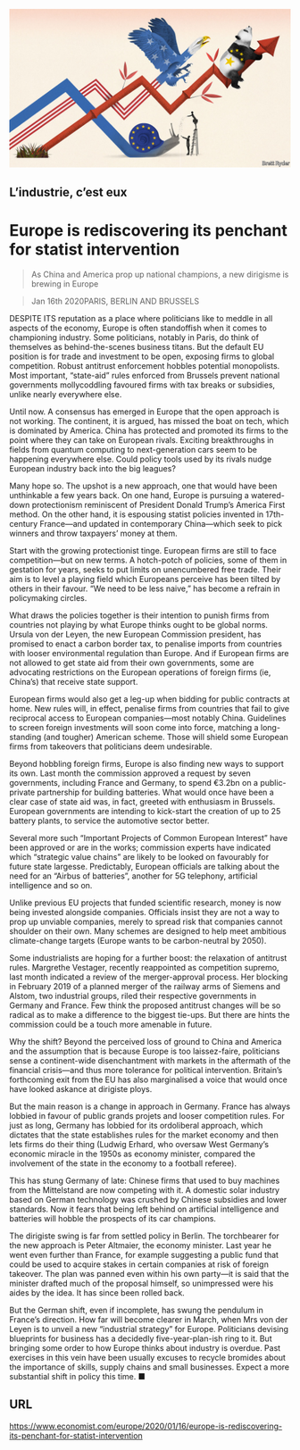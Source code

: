 ![](./images/20200118_EUD001_0.jpg)

## L’industrie, c’est eux

# Europe is rediscovering its penchant for statist intervention

> As China and America prop up national champions, a new dirigisme is brewing in Europe

> Jan 16th 2020PARIS, BERLIN AND BRUSSELS

DESPITE ITS reputation as a place where politicians like to meddle in all aspects of the economy, Europe is often standoffish when it comes to championing industry. Some politicians, notably in Paris, do think of themselves as behind-the-scenes business titans. But the default EU position is for trade and investment to be open, exposing firms to global competition. Robust antitrust enforcement hobbles potential monopolists. Most important, “state-aid” rules enforced from Brussels prevent national governments mollycoddling favoured firms with tax breaks or subsidies, unlike nearly everywhere else.

Until now. A consensus has emerged in Europe that the open approach is not working. The continent, it is argued, has missed the boat on tech, which is dominated by America. China has protected and promoted its firms to the point where they can take on European rivals. Exciting breakthroughs in fields from quantum computing to next-generation cars seem to be happening everywhere else. Could policy tools used by its rivals nudge European industry back into the big leagues?

Many hope so. The upshot is a new approach, one that would have been unthinkable a few years back. On one hand, Europe is pursuing a watered-down protectionism reminiscent of President Donald Trump’s America First method. On the other hand, it is espousing statist policies invented in 17th-century France—and updated in contemporary China—which seek to pick winners and throw taxpayers’ money at them.

Start with the growing protectionist tinge. European firms are still to face competition—but on new terms. A hotch-potch of policies, some of them in gestation for years, seeks to put limits on unencumbered free trade. Their aim is to level a playing field which Europeans perceive has been tilted by others in their favour. “We need to be less naive,” has become a refrain in policymaking circles.

What draws the policies together is their intention to punish firms from countries not playing by what Europe thinks ought to be global norms. Ursula von der Leyen, the new European Commission president, has promised to enact a carbon border tax, to penalise imports from countries with looser environmental regulation than Europe. And if European firms are not allowed to get state aid from their own governments, some are advocating restrictions on the European operations of foreign firms (ie, China’s) that receive state support.

European firms would also get a leg-up when bidding for public contracts at home. New rules will, in effect, penalise firms from countries that fail to give reciprocal access to European companies—most notably China. Guidelines to screen foreign investments will soon come into force, matching a long-standing (and tougher) American scheme. Those will shield some European firms from takeovers that politicians deem undesirable.

Beyond hobbling foreign firms, Europe is also finding new ways to support its own. Last month the commission approved a request by seven governments, including France and Germany, to spend €3.2bn on a public-private partnership for building batteries. What would once have been a clear case of state aid was, in fact, greeted with enthusiasm in Brussels. European governments are intending to kick-start the creation of up to 25 battery plants, to service the automotive sector better.

Several more such “Important Projects of Common European Interest” have been approved or are in the works; commission experts have indicated which “strategic value chains” are likely to be looked on favourably for future state largesse. Predictably, European officials are talking about the need for an “Airbus of batteries”, another for 5G telephony, artificial intelligence and so on.

Unlike previous EU projects that funded scientific research, money is now being invested alongside companies. Officials insist they are not a way to prop up unviable companies, merely to spread risk that companies cannot shoulder on their own. Many schemes are designed to help meet ambitious climate-change targets (Europe wants to be carbon-neutral by 2050).

Some industrialists are hoping for a further boost: the relaxation of antitrust rules. Margrethe Vestager, recently reappointed as competition supremo, last month indicated a review of the merger-approval process. Her blocking in February 2019 of a planned merger of the railway arms of Siemens and Alstom, two industrial groups, riled their respective governments in Germany and France. Few think the proposed antitrust changes will be so radical as to make a difference to the biggest tie-ups. But there are hints the commission could be a touch more amenable in future.

Why the shift? Beyond the perceived loss of ground to China and America and the assumption that is because Europe is too laissez-faire, politicians sense a continent-wide disenchantment with markets in the aftermath of the financial crisis—and thus more tolerance for political intervention. Britain’s forthcoming exit from the EU has also marginalised a voice that would once have looked askance at dirigiste ploys.

But the main reason is a change in approach in Germany. France has always lobbied in favour of public grands projets and looser competition rules. For just as long, Germany has lobbied for its ordoliberal approach, which dictates that the state establishes rules for the market economy and then lets firms do their thing (Ludwig Erhard, who oversaw West Germany’s economic miracle in the 1950s as economy minister, compared the involvement of the state in the economy to a football referee).

This has stung Germany of late: Chinese firms that used to buy machines from the Mittelstand are now competing with it. A domestic solar industry based on German technology was crushed by Chinese subsidies and lower standards. Now it fears that being left behind on artificial intelligence and batteries will hobble the prospects of its car champions.

The dirigiste swing is far from settled policy in Berlin. The torchbearer for the new approach is Peter Altmaier, the economy minister. Last year he went even further than France, for example suggesting a public fund that could be used to acquire stakes in certain companies at risk of foreign takeover. The plan was panned even within his own party—it is said that the minister drafted much of the proposal himself, so unimpressed were his aides by the idea. It has since been rolled back.

But the German shift, even if incomplete, has swung the pendulum in France’s direction. How far will become clearer in March, when Mrs von der Leyen is to unveil a new “industrial strategy” for Europe. Politicians devising blueprints for business has a decidedly five-year-plan-ish ring to it. But bringing some order to how Europe thinks about industry is overdue. Past exercises in this vein have been usually excuses to recycle bromides about the importance of skills, supply chains and small businesses. Expect a more substantial shift in policy this time. ■

## URL

https://www.economist.com/europe/2020/01/16/europe-is-rediscovering-its-penchant-for-statist-intervention
